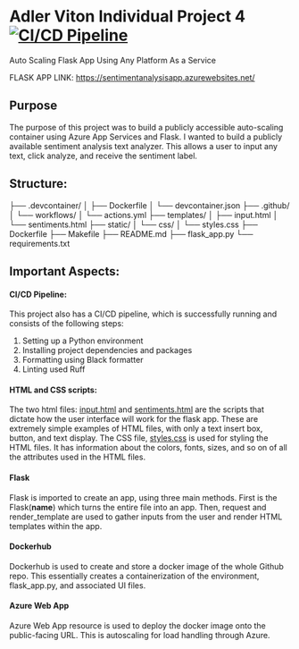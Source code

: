 # Adler Viton Individual Project 4 [![CI/CD Pipeline](https://github.com/nogibjj/Av281_Individual_4/actions/workflows/actions.yml/badge.svg)](https://github.com/nogibjj/Av281_Individual_4/actions/workflows/actions.yml)
Auto Scaling Flask App Using Any Platform As a Service


FLASK APP LINK: https://sentimentanalysisapp.azurewebsites.net/

## Purpose
The purpose of this project was to build a publicly accessible auto-scaling container using Azure App Services and Flask. I wanted to build a publicly available sentiment analysis text analyzer. This allows a user to input any text, click analyze, and receive the sentiment label.

## Structure:


├── .devcontainer/
│   ├── Dockerfile
│   └── devcontainer.json
├── .github/
│   └── workflows/
│       └── actions.yml
├── templates/
│   ├── input.html
│   └── sentiments.html
├── static/
│   └── css/
│       └── styles.css
├── Dockerfile
├── Makefile
├── README.md
├── flask_app.py
└── requirements.txt


## Important Aspects:

#### CI/CD Pipeline:
This project also has a CI/CD pipeline, which is successfully running and consists of the following steps:
1. Setting up a Python environment
2. Installing project dependencies and packages
3. Formatting using Black formatter
4. Linting used Ruff

#### HTML and CSS scripts: 
The two html files: [input.html](https://github.com/nogibjj/Av281_Individual_4/blob/main/templates/input.html) and [sentiments.html](https://github.com/nogibjj/Av281_Individual_4/blob/main/templates/sentiments.html) are the scripts that dictate how the user interface will work for the flask app. These are extremely simple examples of HTML files, with only a text insert box, button, and text display. The CSS file, [styles.css](https://github.com/nogibjj/Av281_Individual_4/blob/main/static/css/styles.css) is used for styling the HTML files. It has information about the colors, fonts, sizes, and so on of all the attributes used in the HTML files. 

#### Flask
Flask is imported to create an app, using three main methods. First is the Flask(__name__) which turns the entire file into an app. Then, request and render_template are used to gather inputs from the user and render HTML templates within the app. 

#### Dockerhub
Dockerhub is used to create and store a docker image of the whole Github repo. This essentially creates a containerization of the environment, flask_app.py, and associated UI files.

#### Azure Web App
Azure Web App resource is used to deploy the docker image onto the public-facing URL. This is autoscaling for load handling through Azure.
